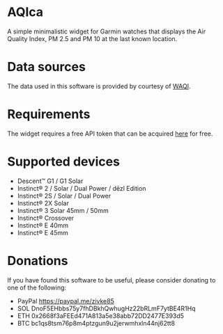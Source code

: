 # AQIca
A simple minimalistic widget for Garmin watches that displays the Air Quality Index, PM 2.5 and PM 10 at the last known location.

# Data sources
The data used in this software is provided by courtesy of [WAQI](https://waqi.info/).

# Requirements
The widget requires a free API token that can be acquired [here](https://aqicn.org/data-platform/token/) for free.

# Supported devices
- Descent™ G1 / G1 Solar
- Instinct® 2 / Solar / Dual Power / dēzl Edition
- Instinct® 2S / Solar / Dual Power
- Instinct® 2X Solar
- Instinct® 3 Solar 45mm / 50mm
- Instinct® Crossover
- Instinct® E 40mm
- Instinct® E 45mm

# Donations
If you have found this software to be useful, please consider donating to one of the following:
- PayPal https://paypal.me/zivke85
- SOL DnoF5EHbbs75y7fhDBkhQwhugHz22bRLmF7ytBE4R1Hq
- ETH 0x2668f3aFEEd471A813a5e38abb72DD2477E393d5
- BTC bc1qs8tsm76p8m4ptzgun9u2jerwmhxln44nj62tt8